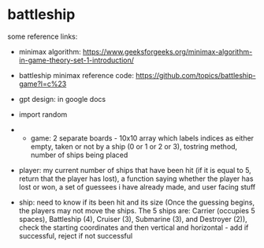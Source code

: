 # battleship

some reference links:
- minimax algorithm: https://www.geeksforgeeks.org/minimax-algorithm-in-game-theory-set-1-introduction/
- battleship minimax reference code: https://github.com/topics/battleship-game?l=c%23
- gpt design: in google docs
- import random

- - game: 2 separate boards - 10x10 array which labels indices as either empty, taken or not by a ship (0 or 1 or 2 or 3), tostring method, number of ships being placed
- player: my current number of ships that have been hit (if it is equal to 5, return that the player has lost), a function saying whether the player has lost or won, a set of guessees i have already made, and user facing stuff
- ship: need to know if its been hit and its size (Once the guessing begins, the players may not move the ships. The 5 ships are: Carrier (occupies 5 spaces), Battleship (4), Cruiser (3), Submarine (3), and Destroyer (2)), check the starting coordinates and then vertical and horizontal - add if successful, reject if not successful
